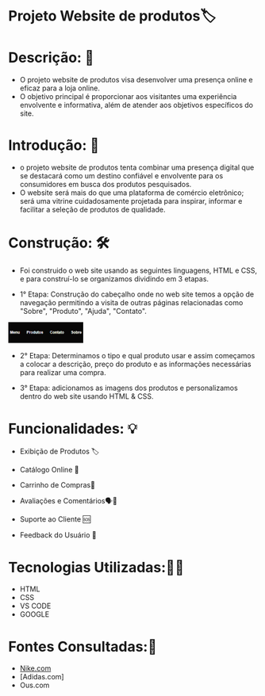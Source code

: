 # Projeto Website de produtos🏷️

# Descrição: 📝
 - O projeto website de produtos visa desenvolver uma presença online e eficaz para a loja online. 
 - O objetivo principal é proporcionar aos visitantes uma experiência envolvente e informativa, além de atender aos objetivos específicos do site. 

# Introdução: 📜
 - o projeto website de produtos tenta combinar uma presença digital que se destacará como um destino confiável e envolvente para os consumidores em busca dos produtos pesquisados. 
 - O website será mais do que uma plataforma de comércio eletrônico; será uma vitrine cuidadosamente projetada para inspirar, informar e facilitar a seleção de produtos de qualidade.

# Construção: 🛠️

 - Foi construido o web site usando as seguintes linguagens, HTML e CSS, e para construí-lo se organizamos dividindo em 3 etapas. 

 - 1° Etapa: Construção do cabeçalho onde no web site temos a opção de navegação permitindo a visita de outras páginas relacionadas como "Sobre", "Produto", "Ajuda", "Contato".<br>
 <img src="imagens/navbar_edit.png" width="30%">

 - 2° Etapa: Determinamos o tipo e qual produto usar e assim começamos a colocar a descrição, preço do produto e as informações necessárias para realizar uma compra.

 - 3° Etapa: adicionamos as imagens dos produtos e personalizamos dentro do web site usando HTML & CSS.

# Funcionalidades: 💡

 - Exibição de Produtos 🏷️

 - Catálogo Online 🧾

 - Carrinho de Compras🛒

 - Avaliações e Comentários🗣️💬

 - Suporte ao Cliente 🆘

 - Feedback do Usuário 👥

# Tecnologias Utilizadas:👨‍💻
 - HTML 
 - CSS 
 - VS CODE 
 - GOOGLE

# Fontes Consultadas:🔎
 - [Nike.com](https://www.nike.com/)
 - [Adidas.com]
 - Ous.com